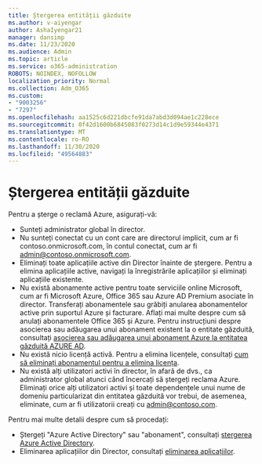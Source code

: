 ```yaml
---
title: Ștergerea entității găzduite
ms.author: v-aiyengar
author: AshaIyengar21
manager: dansimp
ms.date: 11/23/2020
ms.audience: Admin
ms.topic: article
ms.service: o365-administration
ROBOTS: NOINDEX, NOFOLLOW
localization_priority: Normal
ms.collection: Adm_O365
ms.custom:
- "9003256"
- "7297"
ms.openlocfilehash: aa1525c6d221dbcfe91da7abd3d094ae1c228ece
ms.sourcegitcommit: 0f42d1600b6845083f0273d14c1d9e59344e4371
ms.translationtype: MT
ms.contentlocale: ro-RO
ms.lasthandoff: 11/30/2020
ms.locfileid: "49564883"
---
```

# <a name="delete-tenant"></a>Ștergerea entității găzduite

Pentru a șterge o reclamă Azure, asigurați-vă:
- Sunteți administrator global în director.
- Nu sunteți conectat cu un cont care are directorul implicit, cum ar fi contoso.onmicrosoft.com, în contul conectat, cum ar fi admin@contoso.onmicrosoft.com.
- Eliminați toate aplicațiile active din Director înainte de ștergere. Pentru a elimina aplicațiile active, navigați la înregistrările aplicațiilor și eliminați aplicațiile existente.
- Nu există abonamente active pentru toate serviciile online Microsoft, cum ar fi Microsoft Azure, Office 365 sau Azure AD Premium asociate în director. Transferați abonamentele sau grăbiți anularea abonamentelor active prin suportul Azure și facturare. Aflați mai multe despre cum să anulați abonamentele Office 365 și Azure. Pentru instrucțiuni despre asocierea sau adăugarea unui abonament existent la o entitate găzduită, consultați [asocierea sau adăugarea unui abonament Azure la entitatea găzduită AZURE AD](https://docs.microsoft.com/azure/active-directory/fundamentals/active-directory-how-subscriptions-associated-directory).
- Nu există nicio licență activă. Pentru a elimina licențele, consultați [cum să eliminați abonamentul pentru a elimina licența](https://docs.microsoft.com/azure/active-directory/enterprise-users/directory-delete-howto#delete-a-subscription).
- Nu există alți utilizatori activi în director, în afară de dvs., ca administrator global atunci când încercați să ștergeți reclama Azure. Eliminați orice alți utilizatori activi și toate dependențele unui nume de domeniu particularizat din entitatea găzduită vor trebui, de asemenea, eliminate, cum ar fi utilizatorii creați cu admin@contoso.com.

Pentru mai multe detalii despre cum să procedați:
- Ștergeți "Azure Active Directory" sau "abonament", consultați [ștergerea Azure Active Directory](https://docs.microsoft.com/azure/active-directory/users-groups-roles/directory-delete-howto).
- Eliminarea aplicațiilor din Director, consultați [eliminarea aplicațiilor](https://docs.microsoft.com/azure/active-directory/develop/quickstart-remove-app). 
